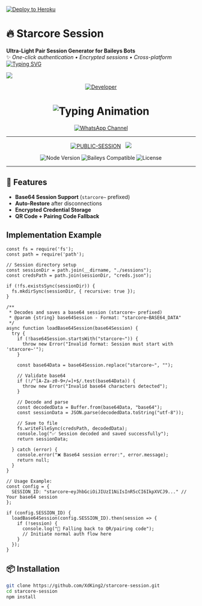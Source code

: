 [![Deploy to Heroku](https://www.herokucdn.com/deploy/button.svg)](https://heroku.com/deploy?template=https://github.com/Davemiracle01/starcore-session)



# 🔥 Starcore Session

**Ultra-Light Pair Session Generator for Baileys Bots**  
✨ *One-click authentication • Encrypted sessions • Cross-platform*
<a href="https://git.io/typing-svg"><img src="https://readme-typing-svg.demolab.com?font=Black+Ops+One&size=70&pause=500&color=00BB00&center=true&width=1150&height=200&lines=PLEASE-FORK-STAR-SESSION-REPO" alt="Typing SVG" /></a>
  </div>
<a><img src='https://i.ibb.co/dsw0TXmj/malvin-xd.jpg?'/></a>

<p align="center">
  <a href="https://github.com/XdKing2"><img title="Developer" src="https://img.shields.io/badge/Author-Malvin%20King-FF00FF.svg?style=big-square&logo=github" /></a>
</p>

<div align="center">

<h1 align="center">
  <img src="https://readme-typing-svg.herokuapp.com?font=Fira+Code&size=30&duration=6000&color=00FF00&background=000000&center=true&vCenter=true&width=600&lines=⚡+STAR+CORE+BETTER+OPTION;🔥+THE+MOST+POWERFUL+WHATSAPP+SESSION;💻+DEVELOPER+BY+MR+MALVIN;🚀+STARCORE-SESSION+SOLUTIONS;🌈+FAST+⚡+SECURE+🔒+RELIABLE+✅" alt="Typing Animation">
</h1>
  
[![WhatsApp Channel](https://img.shields.io/badge/Join-WhatsApp%20Channel-9ACD32?style=big-square&logo=whatsapp)](https://whatsapp.com/channel/0029VbB3YxTDJ6H15SKoBv3S)
</div>

---------


<p align="center">
<a href="https://github.com/XdKing2/starcore-session"><img title="PUBLIC-SESSION" src="https://img.shields.io/static/v1?label=Language&message=English&style=square&color=darkpink"></a> &nbsp;
  <img src="https://komarev.com/ghpvc/?username=starcore-session&label=VIEWS&style=square&color=blue" />
</p>
</p> 


<p align="center">
  <img src="https://img.shields.io/badge/Node.js-18+-green?logo=node.js" alt="Node Version">
  <img src="https://img.shields.io/badge/Baileys-Compatible-blue?logo=whatsapp" alt="Baileys Compatible">
  <img src="https://img.shields.io/badge/License-MIT-red" alt="License">
</p>

---

## 🚀 Features
- **Base64 Session Support** (`starcore~` prefixed)  
- **Auto-Restore** after disconnections  
- **Encrypted Credential Storage**  
- **QR Code + Pairing Code Fallback**  



## Implementation Example
```
const fs = require('fs');
const path = require('path');

// Session directory setup
const sessionDir = path.join(__dirname, "./sessions");
const credsPath = path.join(sessionDir, "creds.json");

if (!fs.existsSync(sessionDir)) {
  fs.mkdirSync(sessionDir, { recursive: true });
}

/**
 * Decodes and saves a base64 session (starcore~ prefixed)
 * @param {string} base64Session - Format: "starcore~BASE64_DATA"
 */
async function loadBase64Session(base64Session) {
  try {
    if (!base64Session.startsWith("starcore~")) {
      throw new Error("Invalid format: Session must start with 'starcore~'");
    }

    const base64Data = base64Session.replace("starcore~", "");
    
    // Validate base64
    if (!/^[A-Za-z0-9+/=]+$/.test(base64Data)) {
      throw new Error("Invalid base64 characters detected");
    }

    // Decode and parse
    const decodedData = Buffer.from(base64Data, "base64");
    const sessionData = JSON.parse(decodedData.toString("utf-8"));

    // Save to file
    fs.writeFileSync(credsPath, decodedData);
    console.log("✅ Session decoded and saved successfully");
    return sessionData;

  } catch (error) {
    console.error("❌ Base64 session error:", error.message);
    return null;
  }
}

// Usage Example:
const config = {
  SESSION_ID: "starcore~eyJhbGciOiJIUzI1NiIsInR5cCI6IkpXVCJ9..." // Your base64 session
};

if (config.SESSION_ID) {
  loadBase64Session(config.SESSION_ID).then(session => {
    if (!session) {
      console.log("🔄 Falling back to QR/pairing code");
      // Initiate normal auth flow here
    }
  });
}
```


## 📦 Installation
```bash
git clone https://github.com/XdKing2/starcore-session.git
cd starcore-session
npm install

